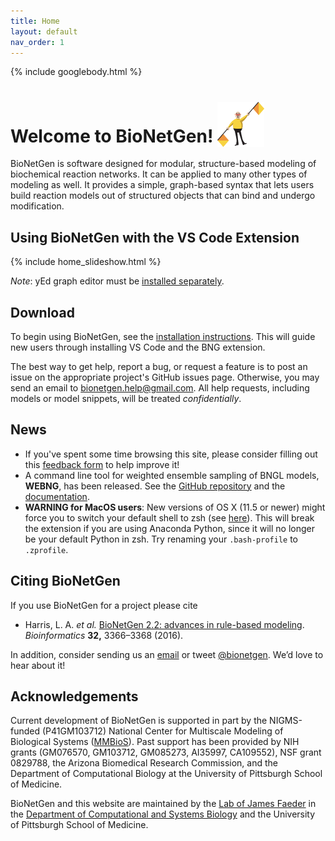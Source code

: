 ```yaml
---
title: Home
layout: default
nav_order: 1
---
```


{% include googlebody.html %}

# Welcome to BioNetGen! <img src="assets/flagman.png" width="75" height="72" valign="bottom" alt="Flagman"/>

BioNetGen is software designed for modular, structure-based modeling of biochemical reaction networks. It can be applied to many other types of modeling as well. It provides a simple, graph-based syntax that lets users build reaction models out of structured objects that can bind and undergo modification.

## Using BioNetGen with the VS Code Extension

{% include home_slideshow.html %}

*Note*: yEd graph editor must be [installed separately](https://www.yworks.com/products/yed).

## Download
To begin using BioNetGen, see the [installation instructions](https://bng-vscode-extension.readthedocs.io/en/latest/install.html). This will guide new users through installing VS Code and the BNG extension.

The best way to get help, report a bug, or request a feature is to post an issue on the appropriate project's GitHub issues page. Otherwise, you may send an email to <bionetgen.help@gmail.com>. All help requests, including models or model snippets, will be treated *confidentially*.

## News
 - If you've spent some time browsing this site, please consider filling out this [feedback form](https://forms.gle/T4vuoMT23u6F8Vj7A) to help improve it!
 - A command line tool for weighted ensemble sampling of BNGL models, **WEBNG**, has been released. See the [GitHub repository](https://github.com/ASinanSaglam/webng) and the [documentation](https://webng.readthedocs.io/en/latest/).
 - **WARNING for MacOS users**: New versions of OS X (11.5 or newer) might force you to switch your default shell to zsh (see [here](https://support.apple.com/en-us/HT208050)). This will break the extension if you are using Anaconda Python, since it will no longer be your default Python in zsh. Try renaming your `.bash-profile` to `.zprofile`.

## Citing BioNetGen
If you use BioNetGen for a project please cite 
- Harris, L. A. *et al.* [BioNetGen 2.2: advances in rule-based
modeling](https://academic.oup.com/bioinformatics/article-lookup/doi/10.1093/bioinformatics/btw469).
*Bioinformatics* **32,** 3366–3368 (2016).

In addition, consider sending us an 
[email](mailto:bionetgen.help@gmail.com) or tweet 
[@bionetgen](http://twitter.com/bionetgen). We’d love to hear about it!

## Acknowledgements
Current development of BioNetGen is supported in part by the
NIGMS-funded (P41GM103712) National Center for Multiscale Modeling of
Biological Systems
([MMBioS](http://mmbios.org/ "http://mmbios.org")).
Past support has been provided by NIH grants (GM076570, GM103712,
GM085273, AI35997, CA109552), NSF grant 0829788, the Arizona Biomedical
Research Commission, and the Department of Computational Biology at the
University of Pittsburgh School of Medicine.

BioNetGen and this website are maintained by the [Lab of James Faeder](http://www.csb.pitt.edu/Faculty/Faeder/) in the [Department of Computational and Systems Biology](http://www.csb.pitt.edu) and the University of Pittsburgh School of Medicine.
